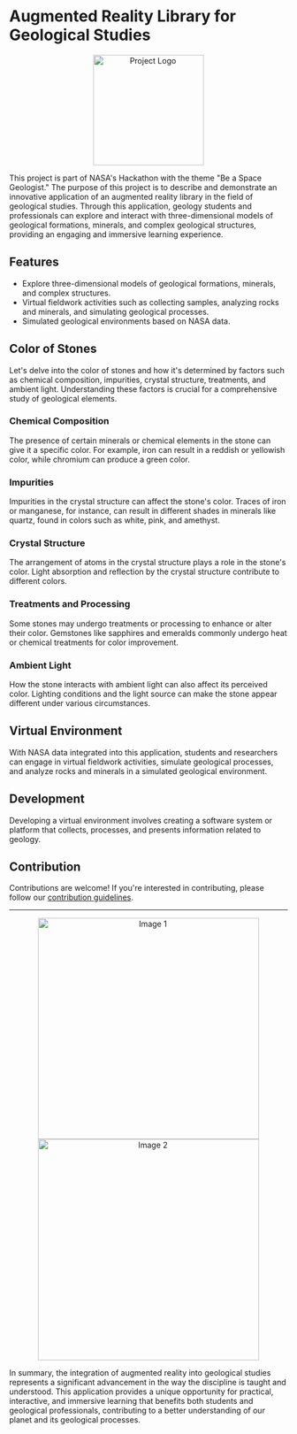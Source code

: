 # Augmented Reality Library for Geological Studies

<p align="center">
  <img src="file:///C:/Users/elias/OneDrive/Imagens/logos/Augmented%20Reality%20Library%20for%20Geological%20Studies.png" alt="Project Logo" width="200">
</p>


This project is part of NASA's Hackathon with the theme "Be a Space Geologist." The purpose of this project is to describe and demonstrate an innovative application of an augmented reality library in the field of geological studies. Through this application, geology students and professionals can explore and interact with three-dimensional models of geological formations, minerals, and complex geological structures, providing an engaging and immersive learning experience.

## Features

- Explore three-dimensional models of geological formations, minerals, and complex structures.
- Virtual fieldwork activities such as collecting samples, analyzing rocks and minerals, and simulating geological processes.
- Simulated geological environments based on NASA data.

## Color of Stones

Let's delve into the color of stones and how it's determined by factors such as chemical composition, impurities, crystal structure, treatments, and ambient light. Understanding these factors is crucial for a comprehensive study of geological elements.

### Chemical Composition

The presence of certain minerals or chemical elements in the stone can give it a specific color. For example, iron can result in a reddish or yellowish color, while chromium can produce a green color.

### Impurities

Impurities in the crystal structure can affect the stone's color. Traces of iron or manganese, for instance, can result in different shades in minerals like quartz, found in colors such as white, pink, and amethyst.

### Crystal Structure

The arrangement of atoms in the crystal structure plays a role in the stone's color. Light absorption and reflection by the crystal structure contribute to different colors.

### Treatments and Processing

Some stones may undergo treatments or processing to enhance or alter their color. Gemstones like sapphires and emeralds commonly undergo heat or chemical treatments for color improvement.

### Ambient Light

How the stone interacts with ambient light can also affect its perceived color. Lighting conditions and the light source can make the stone appear different under various circumstances.

## Virtual Environment

With NASA data integrated into this application, students and researchers can engage in virtual fieldwork activities, simulate geological processes, and analyze rocks and minerals in a simulated geological environment.

## Development

Developing a virtual environment involves creating a software system or platform that collects, processes, and presents information related to geology.

## Contribution

Contributions are welcome! If you're interested in contributing, please follow our [contribution guidelines](CONTRIBUTING.md).


---

<p align="center">
  <img src="" alt="Image 1" width="400">
  <img src="link-to-your-image2.png" alt="Image 2" width="400">
</p>

In summary, the integration of augmented reality into geological studies represents a significant advancement in the way the discipline is taught and understood. This application provides a unique opportunity for practical, interactive, and immersive learning that benefits both students and geological professionals, contributing to a better understanding of our planet and its geological processes.
